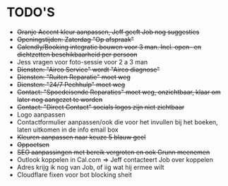 # TODO'S

- ~~Oranje Accent kleur aanpassen, Jeff geeft Job nog suggesties~~
- ~~Openingstijden: Zaterdag "Op afspraak"~~
- ~~Calendly/Booking integratie bouwen voor 3 man. Incl. open- en dichtzetten beschikbaarheid per persoon~~
- Jess vragen voor foto-sessie voor 2 a 3 man
- ~~Diensten: "Airco Service" wordt  "Airco diagnose"~~
- ~~Diensten: "Ruiten Reparatie" moet weg~~
- ~~Diensten: "24/7 Pechhulp" moet weg~~
- ~~Contact: "Spoedeisende Reparaties" moet weg, onzichtbaar, klaar om later nog aangezet te worden~~
- ~~Contact: "Direct Contact" socials logos zijn niet zichtbaar~~
- Logo aanpassen
- Contactformulier aanpassen/ook die voor het invullen bij het boeken, laten uitkomen in de info email box
- ~~Kleuren aanpassen naar keuze 5 blauw geel~~
- ~~Oppoetsen~~
- ~~SEO aanpassingen met bereik vergroten en ook Grunn meenemen~~
- Outlook koppelen in Cal.com => Jeff contacteert Job over koppelen
- Adres krijg ik nog van Job, of iig wat hij ermee wilt
- Cloudflare fixen voor bot blocking sheit
